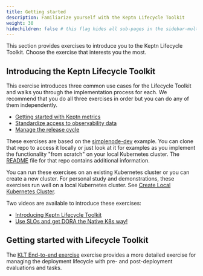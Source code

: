 ```yaml
---
title: Getting started
description: Familiarize yourself with the Keptn Lifecycle Toolkit
weight: 30
hidechildren: false # this flag hides all sub-pages in the sidebar-multicard.html
---
```


This section provides exercises to introduce you to
the Keptn Lifecycle Toolkit.
Choose the exercise that interests you the most.

## Introducing the Keptn Lifecycle Toolkit

This exercise introduces three common use cases for the Lifecycle Toolkit
and walks you through the implementation process for each.
We recommend that you do all three exercises in order
but you can do any of them independently.

* [Getting started with Keptn metrics](metrics)
* [Standardize access to observability data](observability)
* [Manage the release cycle](orchestrate)

These exercises are based on the
[simplenode-dev](https://github.com/keptn-sandbox/klt-on-k3s-with-argocd)
example.
You can clone that repo to access it locally
or just look at it for examples
as you implement the functionality "from scratch"
on your local Kubernetes cluster.
The
[README](https://github.com/keptn-sandbox/klt-on-k3s-with-argocd/blob/main/setup/observability/README.md)
file for that repo contains additional information.

You can run these exercises on an existing Kubernetes cluster
or you can create a new cluster.
For personal study and demonstrations,
these exercises run well on a local Kubernetes cluster.
See [Create Local Kubernetes Cluster](../install/k8s.md/#create-local-kubernetes-cluster).

Two videos are available to introduce these exercises:

* [Introducing Keptn Lifecycle Toolkit](https://youtu.be/449HAFYkUlY)
* [Use SLOs and get DORA the Native K8s way!](https://www.youtube.com/watch?v=zeEC0475SOU)

## Getting started with Lifecycle Toolkit

The
[KLT End-to-end exercise](generic-gs)
exercise provides a more detailed exercise
for managing the deployment lifecycle
with pre- and post-deployment evaluations and tasks.
